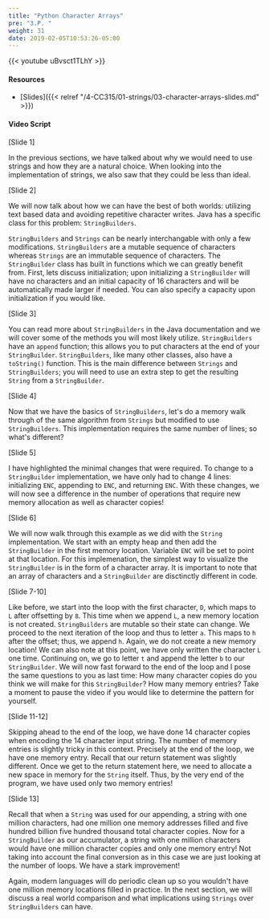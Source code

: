 ```yaml
---
title: "Python Character Arrays"
pre: "3.P. "
weight: 31
date: 2019-02-05T10:53:26-05:00
---
```


{{< youtube uBvsct1TLhY >}}

#### Resources

* [Slides]({{< relref "/4-CC315/01-strings/03-character-arrays-slides.md" >}})

#### Video Script

[Slide 1]

In the previous sections, we have talked about why we would need to use strings and how they are a natural choice. When looking into the implementation of strings, we also saw that they could be less than ideal. 

[Slide 2]

We will now talk about how we can have the best of both worlds: utilizing text based data and avoiding repetitive character writes. Java has a specific class for this problem: `StringBuilders`.

`StringBuilders` and `Strings` can be nearly interchangable with only a few modifications. `StringBuilders` are a mutable sequence of characters whereas `Strings` are an immutable sequence of characters. The `StringBuilder` class has built in functions which we can greatly benefit from. First, lets discuss initialization; upon initializing a `StringBuilder` will have no characters and an initial capacity of 16 characters and will be automatically made larger if needed. You can also specify a capacity upon initialization if you would like. 

[Slide 3]

You can read more about `StringBuilders` in the Java documentation and we will cover some of the methods you will most likely utilize. `StringBuilders` have an `append` function; this allows you to put characters at the end of your `StringBuilder`. `StringBuilders`, like many other classes, also have a `toString()` function. This is the main difference between `Strings` and `StringBuilders`; you will need to use an extra step to get the resulting `String` from a `StringBuilder`. 

[Slide 4]

Now that we have the basics of `StringBuilders`, let's do a memory walk through of the same algorithm from `Strings` but modified to use `StringBuilders`. This implementation requires the same number of lines; so what's different?

[Slide 5]

I have highlighted the minimal changes that were required. To change to a `StringBuilder` implementation, we have only had to change 4 lines: initializing `ENC`, appending to `ENC`, and returning `ENC`. With these changes, we will now see a difference in the number of operations that require new memory allocation as well as character copies!  

[Slide 6]

We will now walk through this example as we did with the `String` implementation. We start with an empty heap and then add the `StringBuilder` in the first memory location. Variable `ENC` will be set to point at that location. For this implemenation, the simplest way to visualize the `StringBuilder` is in the form of a character array. It is important to note that an array of characters and a `StringBuilder` are disctinctly different in code. 

[Slide 7-10]

Like before, we start into the loop with the first character, `D`, which maps to `L` after offsetting by `8`. This time when we append `L`, a new memory location is not created. `StringBuilders` are mutable so their state can change. We proceed to the next iteration of the loop and thus to letter `a`. This maps to `h` after the offset; thus, we append `h`. Again, we do not create a new memory location! We can also note at this point, we have only written the character `L` one time. Continuing on, we go to letter `t` and append the letter `b` to our `StringBuilder`. We will now fast forward to the end of the loop and I pose the same questions to you as last time: How many character copies do you think we will make for this `StringBuilder`? How many memory entries? Take a moment to pause the video if you would like to determine the pattern for yourself. 

[Slide 11-12]

Skipping ahead to the end of the loop, we have done 14 character copies when encoding the 14 character input string. The number of memory entries is slightly tricky in this context. Precisely at the end of the loop, we have one memory entry. Recall that our return statement was slightly different. Once we get to the return statement here, we need to allocate a new space in memory for the `String` itself. Thus, by the very end of the program, we have used only two memory entries! 

[Slide 13]

Recall that when a `String` was used for our appending, a string with one million characters, had one million one memory addresses filled and five hundred billion five hundred thousand total character copies. Now for a `StringBuilder` as our accumulator, a string with one million characters would have one million character copies and only one memory entry! Not taking into account the final conversion as in this case we are just looking at the number of loops. We have a stark improvement! 

Again, modern languages will do periodic clean up so you wouldn't have one million memory locations filled in practice. In the next section, we will discuss a real world comparison and what implications using `Strings` over `StringBuilders` can have. 
